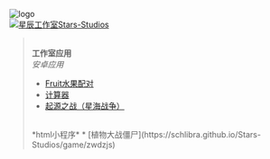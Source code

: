 ![logo](https://schlibra.github.io/Stars-Studios/Stars-Studios_logo.png "logo")
<br><a target="_blank" href="//shang.qq.com/wpa/qunwpa?idkey=e53334da9bf2cbfbb09382692cae228a408e355e9452c1e8ed1e6d7c772d3c51"><img border="0" src="//pub.idqqimg.com/wpa/images/group.png" alt="星辰工作室Stars-Studios" title="星辰工作室Stars-Studios"></a>
><br>**工作室应用**
><br>
>*安卓应用*
>* [Fruit水果配对](https://schlibra.github.io/Stars-Studios/Fruit)
>* [计算器](https://schlibra.github.io/Stars-Studios/jsq)
>* [起源之战（星海战争）](https://schlibra.github.io/Stars-Studios/JJ)
><br>
>*html小程序*
>* [植物大战僵尸](https://schlibra.github.io/Stars-Studios/game/zwdzjs)
 
